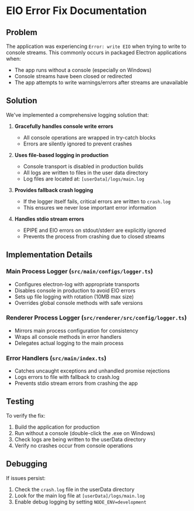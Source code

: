 # EIO Error Fix Documentation

## Problem

The application was experiencing `Error: write EIO` when trying to write to console streams. This commonly occurs in packaged Electron applications when:

- The app runs without a console (especially on Windows)
- Console streams have been closed or redirected
- The app attempts to write warnings/errors after streams are unavailable

## Solution

We've implemented a comprehensive logging solution that:

1. **Gracefully handles console write errors**

   - All console operations are wrapped in try-catch blocks
   - Errors are silently ignored to prevent crashes

2. **Uses file-based logging in production**

   - Console transport is disabled in production builds
   - All logs are written to files in the user data directory
   - Log files are located at: `[userData]/logs/main.log`

3. **Provides fallback crash logging**

   - If the logger itself fails, critical errors are written to `crash.log`
   - This ensures we never lose important error information

4. **Handles stdio stream errors**
   - EPIPE and EIO errors on stdout/stderr are explicitly ignored
   - Prevents the process from crashing due to closed streams

## Implementation Details

### Main Process Logger (`src/main/configs/logger.ts`)

- Configures electron-log with appropriate transports
- Disables console in production to avoid EIO errors
- Sets up file logging with rotation (10MB max size)
- Overrides global console methods with safe versions

### Renderer Process Logger (`src/renderer/src/config/logger.ts`)

- Mirrors main process configuration for consistency
- Wraps all console methods in error handlers
- Delegates actual logging to the main process

### Error Handlers (`src/main/index.ts`)

- Catches uncaught exceptions and unhandled promise rejections
- Logs errors to file with fallback to crash.log
- Prevents stdio stream errors from crashing the app

## Testing

To verify the fix:

1. Build the application for production
2. Run without a console (double-click the .exe on Windows)
3. Check logs are being written to the userData directory
4. Verify no crashes occur from console operations

## Debugging

If issues persist:

1. Check the `crash.log` file in the userData directory
2. Look for the main log file at `[userData]/logs/main.log`
3. Enable debug logging by setting `NODE_ENV=development`
